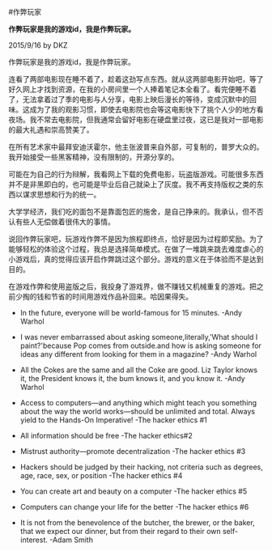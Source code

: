 #作弊玩家

**作弊玩家是我的游戏id，我是作弊玩家。**

2015/9/16 by DKZ 



作弊玩家是我的游戏id，我是作弊玩家。

连看了两部电影现在睡不着了，趁着这劲写点东西。就从这两部电影开始吧，等了好久网上才找到资源，在我的小房间里一个人捧着笔记本全看了。看完便睡不着了，无法拿着过了季的电影与人分享，电影上映后漫长的等待，变成沉默中的回味。这成为了我的观影习惯，即使去电影院也会等这电影快下了挑个人少的地方看夜场。我不常去电影院，但我通常会留好电影在硬盘里过夜，这已是我对一部电影的最大礼遇和崇高赞美了。

在所有艺术家中最拜安迪沃霍尔，他主张波普来自外部，可复制的，普罗大众的。我开始接受一些黑客精神，没有限制的，开源分享的。

可能在为自己的行为辩解，我看网上下载的免费电影，玩盗版游戏。可能很多东西并不是非黑即白的，也可能是毕业后自己就染上了灰度。我不再支持版权之类的东西以谋求思想和行为的统一。

大学学经济，我们吃的面包不是靠面包匠的施舍，是自己挣来的。我承认，但不否认有些人无偿做着很伟大的事情。

说回作弊玩家吧，玩游戏作弊不是因为旅程即终点，恰好是因为过程即奖励。为了能够轻松的体验这个过程，我总是选择简单模式。在做了一堆跳来跳去难度虐心的小游戏后，真的觉得应该开启作弊跳过这个部分。游戏的意义在于体验而不是达到目的。

在游戏作弊和使用盗版之后，我投身了游戏界，做不赚钱又机械重复的游戏。把之前少掏的钱和节省的时间用游戏作品补回来。哈因果得失。

* In the future, everyone will be world-famous for 15 minutes. -Andy Warhol

* I was never embarrassed about asking someone,literally,'What should I paint?'because Pop comes from outside.and how is asking someone for ideas any different from looking for them in a magazine? -Andy Warhol

* All the Cokes are the same and all the Coke are good. Liz Taylor knows it, the President knows it, the bum knows it, and you know it. -Andy Warhol

* Access to computers—and anything which might teach you something about the way the world works—should be unlimited and total. Always yield to the Hands-On Imperative! -The hacker ethics #1

* All information should be free -The hacker ethics#2

* Mistrust authority—promote decentralization -The hacker ethics #3

* Hackers should be judged by their hacking, not criteria such as degrees, age, race, sex, or position -The hacker ethics #4

* You can create art and beauty on a computer -The hacker ethics #5

* Computers can change your life for the better -The hacker ethics #6

* It is not from the benevolence of the butcher, the brewer, or the baker, that we expect our dinner, but from their regard to their own self-interest. -Adam Smith